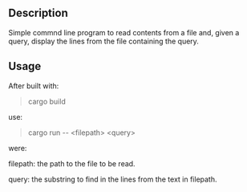 ## Description
Simple commnd line program to read contents from a file and, given a query, display the lines from the file containing the query.

## Usage
After built with:

> cargo build

use:

> cargo run -- \<filepath\> \<query\>
 
were:

filepath: the path to the file to be read.

query: the substring to find in the lines from the text in filepath.